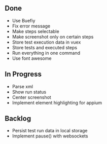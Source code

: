 ## Done

- Use Buefiy
- Fix error message
- Make steps selectable
- Make screenshot only on certain steps
- Store test execution data in vuex
- Store tests and executed steps
- Run everything in one command
- Use font awesome

## In Progress

- Parse xml
- Show run status
- Center screenshot
- Implement element highlighting for appium

## Backlog

- Persist test run data in local storage
- Implement pause() with websockets
